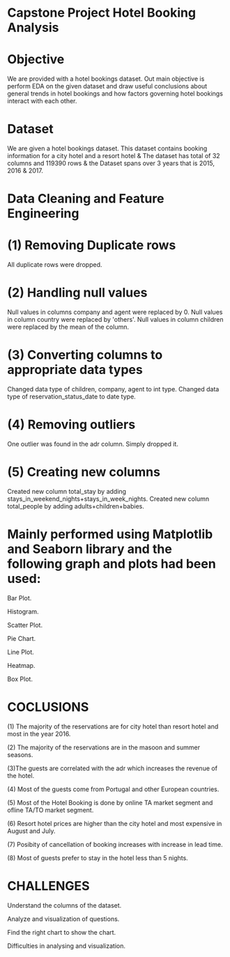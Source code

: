 # Capstone Project Hotel Booking Analysis
# Objective
We are provided with a hotel bookings dataset.
Out main objective is perform EDA on the given dataset and draw useful conclusions about general trends in hotel bookings and how factors governing hotel bookings interact with each other.
# Dataset
We are given a hotel bookings dataset. This dataset contains booking information for a city hotel and a resort hotel & The dataset has total of 32 columns and 119390 rows & 
the Dataset spans over 3 years that is 2015, 2016 & 2017. 
# Data Cleaning and Feature Engineering
# (1) Removing Duplicate rows
All duplicate rows were dropped.

# (2) Handling null values
Null values in columns company and agent were replaced by 0.
Null values in column country were replaced by 'others'.
Null values in column children were replaced by the mean of the column.
# (3) Converting columns to appropriate data types
Changed data type of children, company, agent to int type.
Changed data type of reservation_status_date to date type.
# (4) Removing outliers
One outlier was found in the adr column. Simply dropped it.
# (5) Creating new columns
Created new column total_stay by adding stays_in_weekend_nights+stays_in_week_nights.
Created new column total_people by adding adults+children+babies.

# Mainly performed using Matplotlib and Seaborn library and the following graph and plots had been used:

Bar Plot.

Histogram.

Scatter Plot.

Pie Chart.

Line Plot.

Heatmap.

Box Plot.

# COCLUSIONS

(1) The majority of the reservations are for city hotel than resort hotel and most in the year 2016.

(2) The majority of the reservations are in the masoon and summer seasons.

(3)The guests are correlated with the adr which increases the revenue of the hotel.

(4) Most of the guests come from Portugal and other European countries.

(5) Most of the Hotel Booking is done by online TA market segment and ofline TA/TO market segment.

(6) Resort hotel prices are higher than the city hotel and most expensive in August and July.

(7) Posibity of cancellation of booking increases with increase in lead time.

(8) Most of guests prefer to stay in the hotel less than 5 nights.

# CHALLENGES

Understand the columns of the dataset.

Analyze and visualization of questions.

Find the right chart to show the chart.

Difficulties in analysing and visualization.
